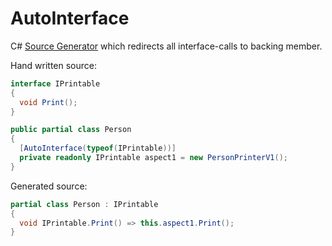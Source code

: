# AutoInterface

C# [Source Generator](https://github.com/dotnet/roslyn/blob/master/docs/features/source-generators.md) which redirects all interface-calls to backing member.

Hand written source:

```csharp
interface IPrintable
{
  void Print();
}

public partial class Person
{
  [AutoInterface(typeof(IPrintable))]
  private readonly IPrintable aspect1 = new PersonPrinterV1();
}
```

Generated source:

```csharp
partial class Person : IPrintable
{
  void IPrintable.Print() => this.aspect1.Print();
}
```
